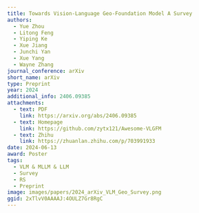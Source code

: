 ```yaml
---
title: Towards Vision-Language Geo-Foundation Model A Survey
authors:
  - Yue Zhou
  - Litong Feng
  - Yiping Ke
  - Xue Jiang
  - Junchi Yan
  - Xue Yang
  - Wayne Zhang
journal_conference: arXiv
short_name: arXiv
type: Preprint
year: 2024
additional_info: 2406.09385
attachments:
  - text: PDF
    link: https://arxiv.org/abs/2406.09385
  - text: Homepage
    link: https://github.com/zytx121/Awesome-VLGFM
  - text: Zhihu
    link: https://zhuanlan.zhihu.com/p/703991933
date: 2024-06-13
award: Poster
tags:
  - VLM & MLLM & LLM
  - Survey
  - RS
  - Preprint
image: images/papers/2024_arXiv_VLM_Geo_Survey.png
ggid: 2xTlvV0AAAAJ:4OULZ7Gr8RgC
---
```

